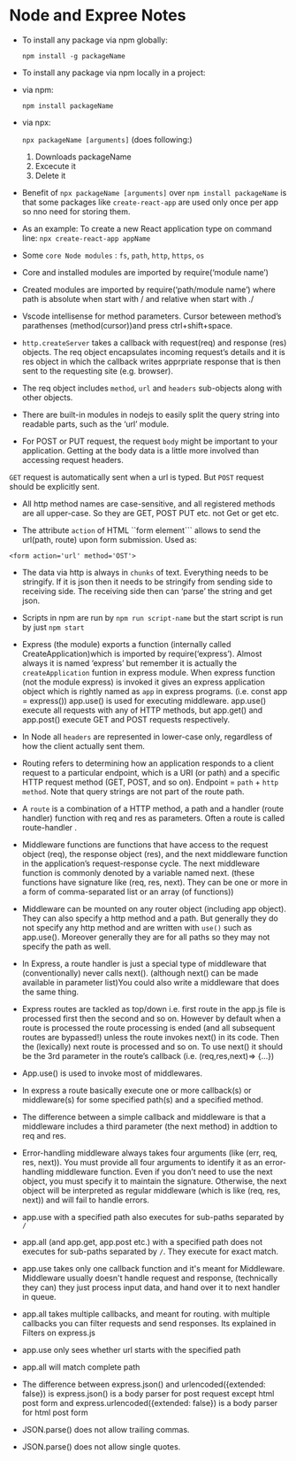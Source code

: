 # Node and Expree Notes

- To install any package via npm globally:

  `npm install -g packageName`

- To install any package via npm locally in a project:

- via npm:

  `npm install packageName`

- via npx:

  `npx packageName [arguments]` (does following:)

  1. Downloads packageName
  2. Excecute it
  3. Delete it

- Benefit of `npx packageName [arguments]` over `npm install packageName` is that some packages like `create-react-app` are used only once per app so nno need for storing them.

- As an example: To create a new React application type on command line:
  `npx create-react-app appName`

- Some `core Node modules` : `fs`, `path`, `http`, `https`, `os`

- Core and installed modules are imported by require(‘module name’)

- Created modules are imported by require(‘path/module name’) where path is absolute when start with / and relative when start with ./

- Vscode intellisense for method parameters. Cursor beteween method’s parathenses (method(cursor))and press ctrl+shift+space.

- `http.createServer` takes a callback with request(req) and response (res) objects. The req object encapsulates incoming request’s details and it is res object in which the callback writes apprpriate response that is then sent to the requesting site (e.g. browser).

- The req object includes `method`, `url` and `headers` sub-objects along with other objects.

- There are built-in modules in nodejs to easily split the query string into readable parts, such as the ‘url’ module.

- For POST or PUT request, the request `body` might be important to your application. Getting at the body data is a little more involved than accessing request headers.

`GET` request is automatically sent when a url is typed. But `POST` request should be explicitly sent.

- All http method names are case-sensitive, and all registered methods are all upper-case. So they are GET, POST PUT etc. not Get or get etc.

- The attribute `action` of HTML ``form element``` allows to send the url(path, route) upon form submission. Used as:

`<form action='url' method='OST'>`

- The data via http is always in `chunks` of text. Everything needs to be stringify. If it is json then it needs to be stringify from sending side to receiving side. The receiving side then can ‘parse’ the string and get json.

- Scripts in npm are run by `npm run script-name` but the start script is run by just `npm start`

- Express (the module) exports a function (internally called CreateApplication)which is imported by require(‘express’). Almost always it is named ‘express’ but remember it is actually the `createApplication` funtion in express module. When express function (not the module express) is invoked it gives an express application object which is rightly named as `app` in express programs. (i.e. const app = express())
  app.use() is used for executing middleware. app.use() execute all requests with any of HTTP methods, but app.get() and app.post() execute GET and POST requests respectively.

- In Node all `headers` are represented in lower-case only, regardless of how the client actually sent them.

- Routing refers to determining how an application responds to a client request to a particular endpoint, which is a URI (or path) and a specific HTTP request method (GET, POST, and so on). Endpoint = `path` + `http method`. Note that query strings are not part of the route path.

- A `route` is a combination of a HTTP method, a path and a handler (route handler) function with req and res as parameters. Often a route is called route-handler .

- Middleware functions are functions that have access to the request object (req), the response object (res), and the next middleware function in the application’s request-response cycle. The next middleware function is commonly denoted by a variable named next.
  (these functions have signature like (req, res, next). They can be one or more in a form of comma-separated list or an array (of functions))

- Middleware can be mounted on any router object (including app object). They can also specify a http method and a path. But generally they do not specify any http method and are written with `use()` such as app.use(). Moreover generally they are for all paths so they may not specify the path as well.

- In Express, a route handler is just a special type of middleware that (conventionally) never calls next(). (although next() can be made available in parameter list)You could also write a middleware that does the same thing.

- Express routes are tackled as top/down i.e. first route in the app.js file is processed first then the second and so on. However by default when a route is processed the route processing is ended (and all subsequent routes are bypassed!) unless the route invokes next() in its code. Then the (lexically) next route is processed and so on. To use next() it should be the 3rd parameter in the route’s callback (i.e. (req,res,next)=> {…})

- App.use() is used to invoke most of middlewares.

- In express a route basically execute one or more callback(s) or middleware(s) for some specified path(s) and a specified method.

- The difference between a simple callback and middleware is that a middleware includes a third parameter (the next method) in addtion to req and res.

- Error-handling middleware always takes four arguments (like (err, req, res, next)). You must provide all four arguments to identify it as an error-handling middleware function. Even if you don’t need to use the next object, you must specify it to maintain the signature. Otherwise, the next object will be interpreted as regular middleware (which is like (req, res, next)) and will fail to handle errors.

- app.use with a specified path also executes for sub-paths separated by `/`

- app.all (and app.get, app.post etc.) with a specified path does not executes for sub-paths separated by `/`. They execute for exact match.

- app.use takes only one callback function and it's meant for Middleware. Middleware usually doesn't handle request and response, (technically they can) they just process input data, and hand over it to next handler in queue.

- app.all takes multiple callbacks, and meant for routing. with multiple callbacks you can filter requests and send responses. Its explained in Filters on express.js

- app.use only sees whether url starts with the specified path

- app.all will match complete path

- The difference between express.json() and urlencoded({extended: false}) is express.json() is a body parser for post request except html post form and express.urlencoded({extended: false}) is a body parser for html post form

- JSON.parse() does not allow trailing commas.

- JSON.parse() does not allow single quotes.
